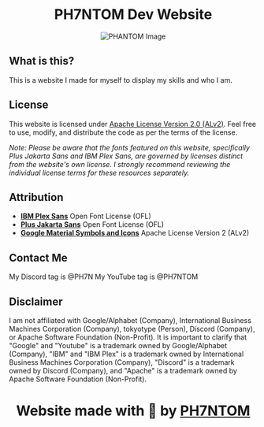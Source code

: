 # <h1 align="center">PH7NTOM Dev Website</h1>

<p align="center">
  <img src="https://cdn.discordapp.com/attachments/1196823023320305845/1198263056405385388/waB9u2Z.png?ex=65be446f&is=65abcf6f&hm=36bd0e3a28c5979c321c5f89d4a34ea340f2063664eca63226df5b0565138bdf&" alt="PHANTOM Image">
</p>

## What is this?

This is a website I made for myself to display my skills and who I am.

## License

This website is licensed under [Apache License Version 2.0 (ALv2)](LICENSE). Feel free to use, modify, and distribute the code as per the terms of the license.

*Note: Please be aware that the fonts featured on this website, specifically Plus Jakarta Sans and IBM Plex Sans, are governed by licenses distinct from the website's own license. I strongly recommend reviewing the individual license terms for these resources separately.*

## Attribution

- [**IBM Plex Sans**](https://www.ibm.com/plex/) Open Font License (OFL)
- [**Plus Jakarta Sans**](https://github.com/tokotype/PlusJakartaSans) Open Font License (OFL)
- [**Google Material Symbols and Icons**](https://github.com/google/material-design-icons) Apache License Version 2 (ALv2)

## Contact Me

My Discord tag is @PH7N
My YouTube tag is @PH7NTOM

## Disclaimer

I am not affiliated with Google/Alphabet (Company), International Business Machines Corporation (Company), tokyotype (Person), Discord (Company), or Apache Software Foundation (Non-Profit). It is important to clarify that "Google" and "Youtube" is a trademark owned by Google/Alphabet (Company), "IBM" and "IBM Plex" is a trademark owned by International Business Machines Corporation (Company), "Discord" is a trademark owned by Discord (Company), and "Apache" is a trademark owned by Apache Software Foundation (Non-Profit).

# <h1 align="center">Website made with 💜 by [PH7NTOM](https://ph7n.github.io)</h1>
